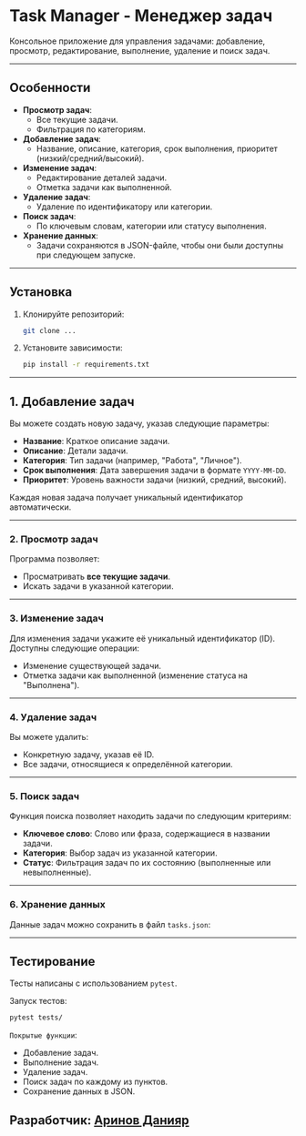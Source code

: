 # Task Manager - Менеджер задач

Консольное приложение для управления задачами: добавление, просмотр, редактирование, выполнение, удаление и поиск задач.

---

## **Особенности**
- **Просмотр задач**: 
  - Все текущие задачи.
  - Фильтрация по категориям.
- **Добавление задач**: 
  - Название, описание, категория, срок выполнения, приоритет (низкий/средний/высокий).
- **Изменение задач**: 
  - Редактирование деталей задачи.
  - Отметка задачи как выполненной.
- **Удаление задач**: 
  - Удаление по идентификатору или категории.
- **Поиск задач**: 
  - По ключевым словам, категории или статусу выполнения.
- **Хранение данных**: 
  - Задачи сохраняются в JSON-файле, чтобы они были доступны при следующем запуске.

---

## **Установка**

1. Клонируйте репозиторий:
    ```bash
    git clone ...
    ```
2. Установите зависимости:
    ```bash
    pip install -r requirements.txt
    ```

---

## 1. **Добавление задач**
Вы можете создать новую задачу, указав следующие параметры:
- **Название**: Краткое описание задачи.
- **Описание**: Детали задачи.
- **Категория**: Тип задачи (например, "Работа", "Личное").
- **Срок выполнения**: Дата завершения задачи в формате `YYYY-MM-DD`.
- **Приоритет**: Уровень важности задачи (низкий, средний, высокий).

Каждая новая задача получает уникальный идентификатор автоматически.

---

### 2. **Просмотр задач**
Программа позволяет:
- Просматривать **все текущие задачи**.
- Искать задачи в указанной категории.

---

### 3. **Изменение задач**
Для изменения задачи укажите её уникальный идентификатор (ID). Доступны следующие операции:
- Изменение существующей задачи.
- Отметка задачи как выполненной (изменение статуса на "Выполнена").

---

### 4. **Удаление задач**
Вы можете удалить:
- Конкретную задачу, указав её ID.
- Все задачи, относящиеся к определённой категории.

---

### 5. **Поиск задач**
Функция поиска позволяет находить задачи по следующим критериям:
- **Ключевое слово**: Слово или фраза, содержащиеся в названии задачи.
- **Категория**: Выбор задач из указанной категории.
- **Статус**: Фильтрация задач по их состоянию (выполненные или невыполненные).

---

### 6. **Хранение данных**
Данные задач можно сохранить в файл `tasks.json`:

---


## Тестирование
Тесты написаны с использованием ```pytest```.

Запуск тестов:
```bash
pytest tests/
```
```Покрытые функции```:
- Добавление задач.
- Выполнение задач.
- Удаление задач.
- Поиск задач по каждому из пунктов.
- Cохранение данных в JSON.

## Разработчик: [Аринов Данияр](https://github.com/vegitobluefan)